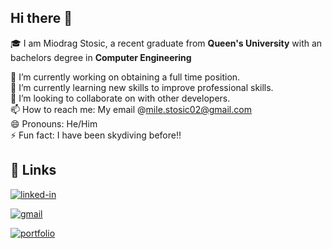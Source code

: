 ## Hi there 👋

<p dir="auto">🎓 I am Miodrag Stosic, a recent graduate from <strong> Queen's University</strong> with an bachelors degree in <strong>Computer Engineering</strong> </p>

🔭 I’m currently working on obtaining a full time position.  
🌱 I’m currently learning new skills to improve professional skills.  
👯 I’m looking to collaborate on with other developers.  
📫 How to reach me: My email @mile.stosic02@gmail.com  
😄 Pronouns: He/Him  
⚡ Fun fact: I have been skydiving before!!  

## 🔗 Links

<a href="https://www.linkedin.com/in/miodrag-stosic-b07856209/" rel="nofollow"><img src="https://camo.githubusercontent.com/33b4b5254352f175a8bd7e80a11be359b9a7ff98a5a97c1c1fd6c6637dbc4aaa/68747470733a2f2f696d672e736869656c64732e696f2f62616467652f4c696e6b65645f496e2d3030373742353f7374796c653d666f722d7468652d6261646765266c6f676f3d4c696e6b6564496e266c6f676f436f6c6f723d7768697465" alt="linked-in" data-canonical-src="https://img.shields.io/badge/Linked_In-0077B5?style=for-the-badge&amp;logo=LinkedIn&amp;logoColor=white" style="max-width: 100%;"></a>

<a href="mailto:mile.stosic02@gmail.com"><img src="https://camo.githubusercontent.com/0087e4d96b5510787161df3843b869025dd63c38f0df1d3a1811b363fe08c054/68747470733a2f2f696d672e736869656c64732e696f2f62616467652f476d61696c2d4431343833363f7374796c653d666f722d7468652d6261646765266c6f676f3d476d61696c266c6f676f436f6c6f723d7768697465" alt="gmail" data-canonical-src="https://img.shields.io/badge/Gmail-D14836?style=for-the-badge&amp;logo=Gmail&amp;logoColor=white" style="max-width: 100%;"></a>

<a href="https://miodrag4.github.io/mile.stosic/" rel="nofollow"><img src="https://camo.githubusercontent.com/ab96f236ab9e554c92fc8e2200e559541d15580d2e812121f2e99e4b17de5e65/68747470733a2f2f696d672e736869656c64732e696f2f62616467652f506f7274666f6c696f2d3533343066663f7374796c653d666f722d7468652d6261646765266c6f676f3d476f6f676c652d6368726f6d65266c6f676f436f6c6f723d7768697465" alt="portfolio" data-canonical-src="https://img.shields.io/badge/Portfolio-5340ff?style=for-the-badge&amp;logo=Google-chrome&amp;logoColor=white" style="max-width: 100%;"></a>


